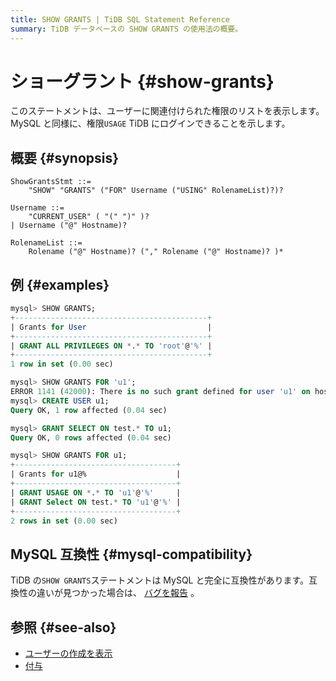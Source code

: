 ```yaml
---
title: SHOW GRANTS | TiDB SQL Statement Reference
summary: TiDB データベースの SHOW GRANTS の使用法の概要。
---
```


# ショーグラント {#show-grants}

このステートメントは、ユーザーに関連付けられた権限のリストを表示します。MySQL と同様に、権限`USAGE` TiDB にログインできることを示します。

## 概要 {#synopsis}

```ebnf+diagram
ShowGrantsStmt ::=
    "SHOW" "GRANTS" ("FOR" Username ("USING" RolenameList)?)?

Username ::=
    "CURRENT_USER" ( "(" ")" )?
| Username ("@" Hostname)?

RolenameList ::=
    Rolename ("@" Hostname)? ("," Rolename ("@" Hostname)? )*
```

## 例 {#examples}

```sql
mysql> SHOW GRANTS;
+-------------------------------------------+
| Grants for User                           |
+-------------------------------------------+
| GRANT ALL PRIVILEGES ON *.* TO 'root'@'%' |
+-------------------------------------------+
1 row in set (0.00 sec)

mysql> SHOW GRANTS FOR 'u1';
ERROR 1141 (42000): There is no such grant defined for user 'u1' on host '%'
mysql> CREATE USER u1;
Query OK, 1 row affected (0.04 sec)

mysql> GRANT SELECT ON test.* TO u1;
Query OK, 0 rows affected (0.04 sec)

mysql> SHOW GRANTS FOR u1;
+------------------------------------+
| Grants for u1@%                    |
+------------------------------------+
| GRANT USAGE ON *.* TO 'u1'@'%'     |
| GRANT Select ON test.* TO 'u1'@'%' |
+------------------------------------+
2 rows in set (0.00 sec)
```

## MySQL 互換性 {#mysql-compatibility}

TiDB の`SHOW GRANTS`ステートメントは MySQL と完全に互換性があります。互換性の違いが見つかった場合は、 [バグを報告](https://docs.pingcap.com/tidb/stable/support) 。

## 参照 {#see-also}

-   [ユーザーの作成を表示](/sql-statements/sql-statement-show-create-user.md)
-   [付与](/sql-statements/sql-statement-grant-privileges.md)
